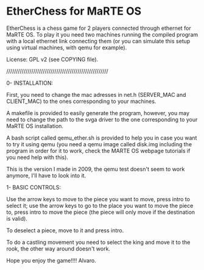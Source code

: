 EtherChess for MaRTE OS
==================

EtherChess is a chess game for 2 players connected through ethernet 
for MaRTE OS. To play it you need two machines running the compiled 
program with a local ethernet link connecting them (or you can 
simulate this setup using virtual machines, with qemu for example).
    
License: GPL v2 (see COPYING file).

/////////////////////////////////////////////////////

0- INSTALLATION:

First, you need to change the mac adresses in net.h 
(SERVER_MAC and CLIENT_MAC) to the ones corresponding to 
your machines. 

A makefile is provided to easily generate the program, however, 
you may need to change the path to the svga driver to the one 
corresponding to your MaRTE OS installation.

A bash script called qemu_ether.sh is provided to help you in case 
you want to try it using qemu (you need a qemu image called disk.img
including the program in order for it to work, check the MARTE OS 
webpage tutorials if you need help with this).

This is the version I made in 2009, the qemu test doesn't seem to work anymore, I'll have to look into it.

1- BASIC CONTROLS:

Use the arrow keys to move to the piece you want to move, press intro 
to select it; use the arrow keys to go to the place you want to move the 
piece to, press intro to move the piece (the piece will only move if the 
destination is valid).

To deselect a piece, move to it and press intro.

To do a castling movement you need to select the king and move it to 
the rook, the other way around doesn't work.

Hope you enjoy the game!!!!
Alvaro.
